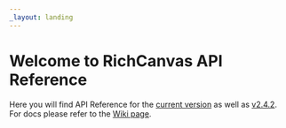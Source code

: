 ```yaml
---
_layout: landing
---
```


# Welcome to RichCanvas API Reference

Here you will find API Reference for the [current version](api/RichCanvas.md) as well as [v2.4.2](api/v2.4.2/RichCanvas.md).
For docs please refer to the [Wiki page](https://github.com/mircea21S/RichCanvas/wiki).